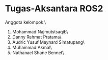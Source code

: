 # Tugas-Aksantara ROS2

Anggota kelompok:\
1. Mohammad Najmutstsaqib\
2. Danny Rahmat Pratama\
3. Audric Yusuf Maynard Simatupang\
4. Muhammad Akmal\
5. Nathanael Shane Bennet\